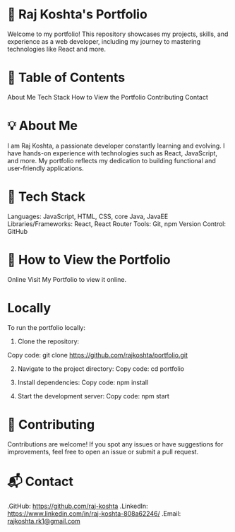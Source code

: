 # 🌟 Raj Koshta's Portfolio
Welcome to my portfolio! This repository showcases my projects, skills, and experience as a web developer, including my journey to mastering technologies like React and more.

# 📖 Table of Contents
About Me
Tech Stack
How to View the Portfolio
Contributing
Contact

# 💡 About Me
I am Raj Koshta, a passionate developer constantly learning and evolving. I have hands-on experience with technologies such as React, JavaScript, and more. My portfolio reflects my dedication to building functional and user-friendly applications.

# 🚀 Tech Stack
Languages: JavaScript, HTML, CSS, core Java, JavaEE
Libraries/Frameworks: React, React Router
Tools: Git, npm
Version Control: GitHub

# 📂 How to View the Portfolio
Online
Visit My Portfolio to view it online.

# Locally
To run the portfolio locally:

1. Clone the repository:

Copy code: git clone https://github.com/rajkoshta/portfolio.git  

2. Navigate to the project directory:
Copy code: cd portfolio  

3. Install dependencies:
Copy code: npm install

4. Start the development server:
Copy code: npm start

# 🤝 Contributing
Contributions are welcome! If you spot any issues or have suggestions for improvements, feel free to open an issue or submit a pull request.

# 📬 Contact

.GitHub: https://github.com/raj-koshta
.LinkedIn: https://www.linkedin.com/in/raj-koshta-808a62246/
.Email: rajkoshta.rk1@gmail.com
